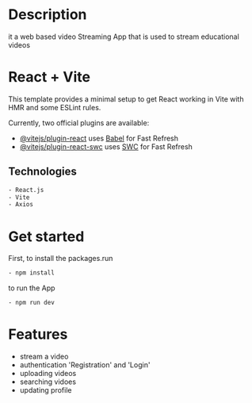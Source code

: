 # Description

it a web based video Streaming App that is used to stream educational videos

# React + Vite

This template provides a minimal setup to get React working in Vite with HMR and some ESLint rules.

Currently, two official plugins are available:

- [@vitejs/plugin-react](https://github.com/vitejs/vite-plugin-react/blob/main/packages/plugin-react/README.md) uses [Babel](https://babeljs.io/) for Fast Refresh
- [@vitejs/plugin-react-swc](https://github.com/vitejs/vite-plugin-react-swc) uses [SWC](https://swc.rs/) for Fast Refresh

## Technologies
```bash
- React.js
- Vite
- Axios
```
# Get started
First, to install the packages.run 
```bash
- npm install
```
to run the App
```bash
- npm run dev
```

# Features

- stream a video
- authentication 'Registration' and 'Login'
- uploading videos
- searching vidoes
- updating profile
     

